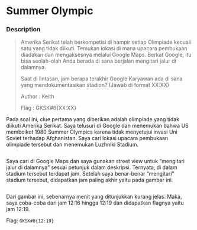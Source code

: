 # Summer Olympic

### Description

> Amerika Serikat telah berkompetisi di hampir setiap Olimpiade kecuali satu yang tidak diikuti. Temukan lokasi di mana upacara pembukaan diadakan dan mengaksesnya melalui Google Maps. Berkat Google, itu bisa seolah-olah Anda berada di sana berjalan mengitari jalur di dalamnya.
>
> Saat di lintasan, jam berapa terakhir Google Karyawan ada di sana yang mendokumentasikan stadion? (Jawab di format XX:XX)
>
> Author : Keith
>
> Flag : GKSK#8{XX:XX}

Pada soal ini, clue pertama yang diberikan adalah olimpiade yang tidak diikuti Amerika Serikat. Saya telusuri di Google dan menemukan bahwa US memboikot 1980 Summer Olympics karena tidak menyetujui invasi Uni Soviet terhadap Afghanistan. Saya cari lokasi upacara pembukaan olimpiade tersebut dan menemukan Luzhniki Stadium.

<figure><img src="https://lh7-us.googleusercontent.com/ce-cQhSFWTwZUkdrj-eVwkBdFBlPMvlsADM2kgase_sHiNmusT6D41oBzSfMIe3wyn14Gpb7Jc2KRXHY8JAAN5Zc2bqGzV-d5fiJVEos2O8XZ8du509nCvi112jcN_wdl2WMk6qVJ5Y08S3gKUvS1sc" alt=""><figcaption></figcaption></figure>

Saya cari di Google Maps dan saya gunakan street view untuk “mengitari jalur di dalamnya” sesuai petunjuk dalam deskripsi. Ternyata, di dalam stadium tersebut terdapat jam. Setelah saya benar-benar “mengitari” stadium tersebut, didapatkan jam paling akhir yaitu pada gambar ini.

<figure><img src="https://lh7-us.googleusercontent.com/M1www1QzWGO5baXVuGRYbfzmXncKR1ezkBQH0BVR5WzM7zPu96_9nH0jmCyl3sX1kusT99-s3Y5MyzA13U3Gj_QoHhvhUvIZXfSrioYYv1uKELUiRhAciQMJdcnLuwdyoHBIJUNEfVplY9dEM6qiY1g" alt=""><figcaption></figcaption></figure>

Dari gambar ini, sebenarnya menit yang ditunjukkan kurang jelas. Maka, saya coba-coba dari jam 12:16 hingga 12:19 dan didapatkan flagnya yaitu jam 12:19.

Flag: `GKSK#8{12:19}`
